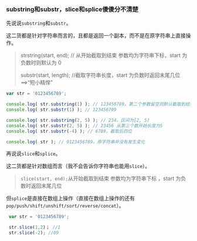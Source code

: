 ### substring和substr，slice和splice傻傻分不清楚

先说说`substring`和`substr`。

这二货都是针对字符串而言的，且都是返回一个副本，而不是在原字符串上直接操作。

> strstring\(start, end\); // 从开始截取到结束 参数均为字符串下标，start 为负数时则默认为 0
>
> substr\(start, length\); //截取字符串长度，start 为负数时返回末尾几位==&gt;“短小精悍”

```js
var str = '0123456789';

console.log( str.substring(1) ); // 123456789。第二个参数留空则默认截取到结束
console.log( str.substr(1) ); // 123456789

console.log( str.substring(2, 5) ); // 234。区间为[2, 5)
console.log( str.substr(2, 5) ); // 23456 从第三个数开始长度为5
console.log( str.substr(-4) ); // 6789。截取后四位

console.log( str ); // 0123456789。原字符串并没有发生变化
```

再说说`slice`和`splice`。

这二货都是针对数组而言（我不会告诉你字符串也能用`slice`）。

> `slice(start, end);`从开始截取到结束 参数均为字符串下标 ，start 为负数时返回末尾几位

但`splice`是直接在数组上操作（直接在数组上操作的还有`pop/push/shift/unshift/sort/reverse/concat`）。

```js
 var str = '0123456789';

 str.slice(1,2)； //1
 str.slice(-2); //89
```



